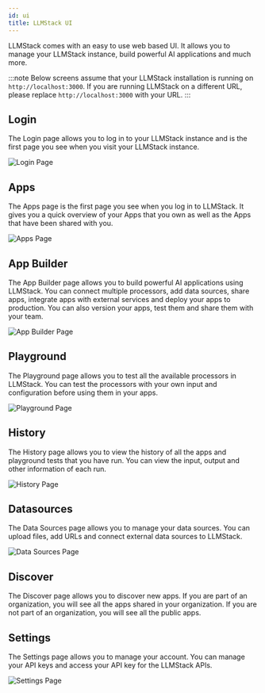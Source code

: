 ```yaml
---
id: ui
title: LLMStack UI
---
```


LLMStack comes with an easy to use web based UI. It allows you to manage your LLMStack instance, build powerful AI applications and much more.

:::note
Below screens assume that your LLMStack installation is running on `http://localhost:3000`. If you are running LLMStack on a different URL, please replace `http://localhost:3000` with your URL.
:::

## Login

The Login page allows you to log in to your LLMStack instance and is the first page you see when you visit your LLMStack instance.

![Login Page](/img/ui/llmstack-login.png)

## Apps

The Apps page is the first page you see when you log in to LLMStack. It gives you a quick overview of your Apps that you own as well as the Apps that have been shared with you.

![Apps Page](/img/ui/llmstack-home.png)

## App Builder

The App Builder page allows you to build powerful AI applications using LLMStack. You can connect multiple processors, add data sources, share apps, integrate apps with external services and deploy your apps to production. You can also version your apps, test them and share them with your team.

![App Builder Page](/img/ui/llmstack-app-builder.png)

## Playground

The Playground page allows you to test all the available processors in LLMStack. You can test the processors with your own input and configuration before using them in your apps.

![Playground Page](/img/ui/llmstack-playground.png)

## History

The History page allows you to view the history of all the apps and playground tests that you have run. You can view the input, output and other information of each run.

![History Page](/img/ui/llmstack-history.png)

## Datasources

The Data Sources page allows you to manage your data sources. You can upload files, add URLs and connect external data sources to LLMStack.

![Data Sources Page](/img/ui/llmstack-datasources.png)

## Discover

The Discover page allows you to discover new apps. If you are part of an organization, you will see all the apps shared in your organization. If you are not part of an organization, you will see all the public apps.

## Settings

The Settings page allows you to manage your account. You can manage your API keys and access your API key for the LLMStack APIs.

![Settings Page](/img/ui/llmstack-settings.png)
